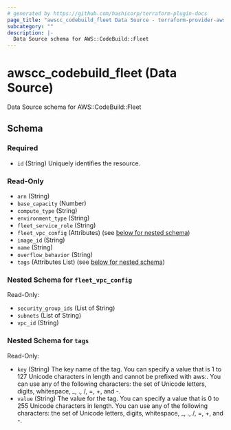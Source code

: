 ```yaml
---
# generated by https://github.com/hashicorp/terraform-plugin-docs
page_title: "awscc_codebuild_fleet Data Source - terraform-provider-awscc"
subcategory: ""
description: |-
  Data Source schema for AWS::CodeBuild::Fleet
---
```


# awscc_codebuild_fleet (Data Source)

Data Source schema for AWS::CodeBuild::Fleet



<!-- schema generated by tfplugindocs -->
## Schema

### Required

- `id` (String) Uniquely identifies the resource.

### Read-Only

- `arn` (String)
- `base_capacity` (Number)
- `compute_type` (String)
- `environment_type` (String)
- `fleet_service_role` (String)
- `fleet_vpc_config` (Attributes) (see [below for nested schema](#nestedatt--fleet_vpc_config))
- `image_id` (String)
- `name` (String)
- `overflow_behavior` (String)
- `tags` (Attributes List) (see [below for nested schema](#nestedatt--tags))

<a id="nestedatt--fleet_vpc_config"></a>
### Nested Schema for `fleet_vpc_config`

Read-Only:

- `security_group_ids` (List of String)
- `subnets` (List of String)
- `vpc_id` (String)


<a id="nestedatt--tags"></a>
### Nested Schema for `tags`

Read-Only:

- `key` (String) The key name of the tag. You can specify a value that is 1 to 127 Unicode characters in length and cannot be prefixed with aws:. You can use any of the following characters: the set of Unicode letters, digits, whitespace, _, ., /, =, +, and -.
- `value` (String) The value for the tag. You can specify a value that is 0 to 255 Unicode characters in length. You can use any of the following characters: the set of Unicode letters, digits, whitespace, _, ., /, =, +, and -.

